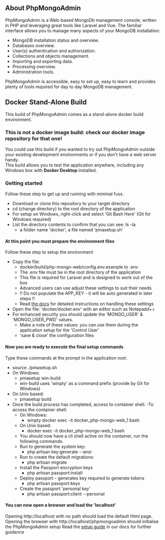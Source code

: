 ## About PhpMongoAdmin

PhpMongoAdmin is a Web-based MongoDb management console, written in PHP and leveraging great tools like Laravel and Vue.
The familiar interface allows you to manage many aspects of your MongoDB installation:

- MongoDB installation status and overview.
- Databases overview.
- User(s) authentication and authorization.
- Collections and objects management.
- Importing and exporting data.
- Processing overview.
- Administration tools.

PhpMongoAdmin is accessible, easy to set up, easy to learn and provides plenty of tools required for day to day MongoDB management.

## Docker Stand-Alone Build

This build of PhpMongoAdmin comes as a stand-alone docker build environment.

### This is not a docker image build: check our docker image repository for that one!

You could use this build if you wanted to try out PhpMongoAdmin outside your existing development environments or if you don't have a web server handy.  
This build allows you to test the application anywhere, including any Windows box with <b>Docker Desktop</b> installed.

### Getting started

Follow these step to get up and running with minimal fuss.
- Download or clone this repository to your target directory
- cd (change directory) to the root directory of the application
- For setup on Windows, right-click and select 'Git Bash Here' (Git for Windows required)
- List the directory contents to confirm that you can see: ls -la
    - a folder name 'docker', a file named 'pmasetup.sh'

#### At this point you must prepare the environment files

Follow these step to setup the environment
- Copy the file:
    - docker/build/php-mongo-web/config.env.example to .env
    - The .env file must be in the root directory of the application
    - This file is required for Laravel and is designed to work out of the box
    - Advanced users can use adjust these settings to suit their needs
    - !! Do not populate the APP_KEY - it will be auto generated in later steps !!
    - Read [the docs](https://phpmongoadmin.com/support/documentation) for detailed instructions on handling these settings
- Open the file: 'docker/docker.env' with an editor such as Notepadd++
- For enhanced security you should update the 'MONGO_USER' & 'MONGO_USER_PWD' values.
    - Make a note of these values: you can use them during the application setup for the 'Control User'
    - 'save & close' the configuration files

#### Now you are ready to execute the final setup commands

Type these commands at the prompt in the application root:

- source ./pmasetup.sh
- On Windows:
    - pmasetup win-build
    - win-build uses 'winpty' as a command prefix (provide by Git for Windows)
- On Unix based:
    - pmasetup build
- Once the build process has completed, access to container shell.
  -To access the container shell:
    - On Windows:
        - winpty docker exec -it docker_php-mongo-web_1 bash
    - On Unix based:
        - docker exec -it docker_php-mongo-web_1 bash
    - You should now have a cli shell active on the container, run the following commands.
    - Run to generate the system key:
        - php artisan key:generate --ansi
    - Run to create the default migrations:
        - php artisan migrate
    - Install the Passport encryption keys
        - php artisan passport:install
    - Deploy passport - generates key required to generate tokens
        - php artisan passport:keys
    - Create the passport 'personal key'
        - php artisan passport:client --personal

#### You can now open a browser and load the 'localhost'

Opening http://localhost with no path should load the default Html page.
Opening the browser with http://localhost/phpmongoadmin should initialise the PhpMongoAdmin setup
Read the [setup guide](https://phpmongoadmin.com/support/documentation/setup) in our docs for further guidance
